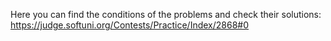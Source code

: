 Here you can find the conditions of the problems and check their solutions: https://judge.softuni.org/Contests/Practice/Index/2868#0